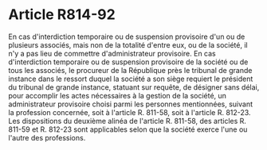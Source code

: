 # Article R814-92

En cas d'interdiction temporaire ou de suspension provisoire d'un ou de plusieurs associés, mais non de la totalité d'entre eux, ou de la société, il n'y a pas lieu de commettre d'administrateur provisoire.   En cas d'interdiction temporaire ou de suspension provisoire de la société ou de tous les associés, le procureur de la République près le tribunal de grande instance dans le ressort duquel la société a son siège requiert le président du tribunal de grande instance, statuant sur requête, de désigner sans délai, pour accomplir les actes nécessaires à la gestion de la société, un administrateur provisoire choisi parmi les personnes mentionnées, suivant la profession concernée, soit à l'article R. 811-58, soit à l'article R. 812-23. Les dispositions du deuxième alinéa de l'article R. 811-58, des articles R. 811-59 et R. 812-23 sont applicables selon que la société exerce l'une ou l'autre des professions.